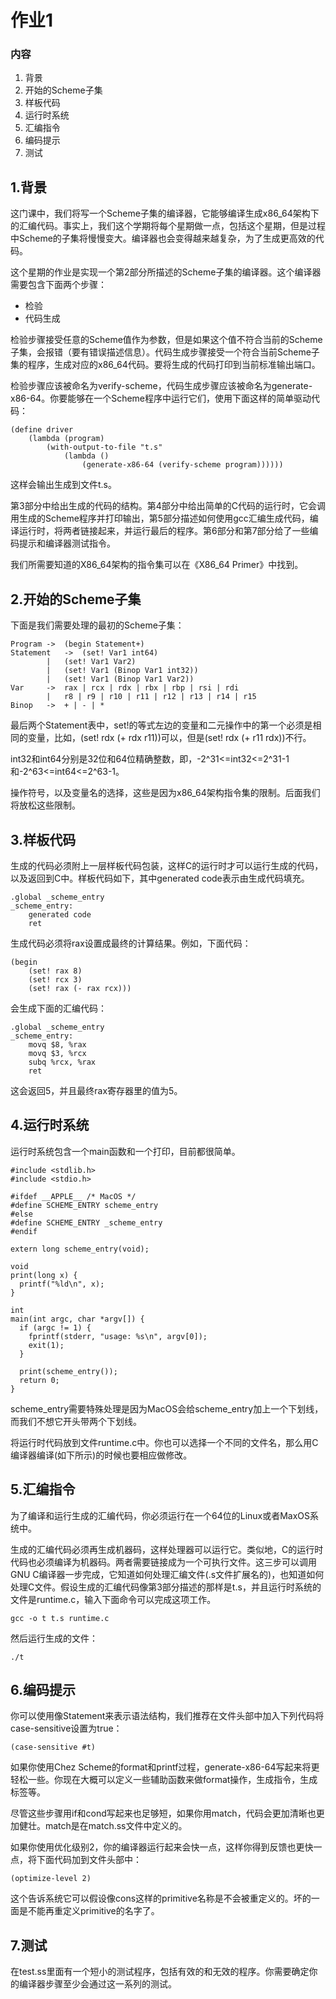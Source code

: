 # 作业1

### 内容

1. 背景
2. 开始的Scheme子集
3. 样板代码
4. 运行时系统
5. 汇编指令
6. 编码提示
7. 测试

## 1.背景

这门课中，我们将写一个Scheme子集的编译器，它能够编译生成x86\_64架构下的汇编代码。事实上，我们这个学期将每个星期做一点，包括这个星期，但是过程中Scheme的子集将慢慢变大。编译器也会变得越来越复杂，为了生成更高效的代码。

这个星期的作业是实现一个第2部分所描述的Scheme子集的编译器。这个编译器需要包含下面两个步骤：

* 检验
* 代码生成

检验步骤接受任意的Scheme值作为参数，但是如果这个值不符合当前的Scheme子集，会报错（要有错误描述信息）。代码生成步骤接受一个符合当前Scheme子集的程序，生成对应的x86\_64代码。要将生成的代码打印到当前标准输出端口。

检验步骤应该被命名为verify-scheme，代码生成步骤应该被命名为generate-x86-64。你要能够在一个Scheme程序中运行它们，使用下面这样的简单驱动代码：

	(define driver
		(lambda (program)
			(with-output-to-file "t.s"
				(lambda ()
					(generate-x86-64 (verify-scheme program))))))

这样会输出生成到文件t.s。

第3部分中给出生成的代码的结构。第4部分中给出简单的C代码的运行时，它会调用生成的Scheme程序并打印输出，第5部分描述如何使用gcc汇编生成代码，编译运行时，将两者链接起来，并运行最后的程序。第6部分和第7部分给了一些编码提示和编译器测试指令。

我们所需要知道的X86\_64架构的指令集可以在《X86\_64 Primer》中找到。

## 2.开始的Scheme子集

下面是我们需要处理的最初的Scheme子集：

	Program	->	(begin Statement+)
	Statement	->	(set! Var1 int64)
			|	(set! Var1 Var2)
			|	(set! Var1 (Binop Var1 int32))
			|	(set! Var1 (Binop Var1 Var2))
	Var		->	rax | rcx | rdx | rbx | rbp | rsi | rdi
			|	r8 | r9 | r10 | r11 | r12 | r13 | r14 | r15
	Binop	->	+ | - | *

最后两个Statement表中，set!的等式左边的变量和二元操作中的第一个必须是相同的变量，比如，(set! rdx (+ rdx r11))可以，但是(set! rdx (+ r11 rdx))不行。

int32和int64分别是32位和64位精确整数，即，-2^31<=int32<=2^31-1和-2^63<=int64<=2^63-1。

操作符号，以及变量名的选择，这些是因为x86\_64架构指令集的限制。后面我们将放松这些限制。

## 3.样板代码

生成的代码必须附上一层样板代码包装，这样C的运行时才可以运行生成的代码，以及返回到C中。样板代码如下，其中generated code表示由生成代码填充。

	.global _scheme_entry
	_scheme_entry:
		generated code
		ret

生成代码必须将rax设置成最终的计算结果。例如，下面代码：

	(begin
		(set! rax 8)
		(set! rcx 3)
		(set! rax (- rax rcx)))

会生成下面的汇编代码：

	.global _scheme_entry
	_scheme_entry:
		movq $8, %rax
		movq $3, %rcx
		subq %rcx, %rax
		ret

这会返回5，并且最终rax寄存器里的值为5。

## 4.运行时系统

运行时系统包含一个main函数和一个打印，目前都很简单。

	#include <stdlib.h>
	#include <stdio.h>
	
	#ifdef __APPLE__ /* MacOS */
	#define SCHEME_ENTRY scheme_entry
	#else
	#define SCHEME_ENTRY _scheme_entry
	#endif
	
	extern long scheme_entry(void);
	
	void
	print(long x) {
	  printf("%ld\n", x);
	}
	
	int
	main(int argc, char *argv[]) {
	  if (argc != 1) {
	    fprintf(stderr, "usage: %s\n", argv[0]);
	    exit(1);
	  }
	  
	  print(scheme_entry());
	  return 0;
	}

scheme\_entry需要特殊处理是因为MacOS会给scheme\_entry加上一个下划线，而我们不想它开头带两个下划线。

将运行时代码放到文件runtime.c中。你也可以选择一个不同的文件名，那么用C编译器编译(如下所示)的时候也要相应做修改。

## 5.汇编指令

为了编译和运行生成的汇编代码，你必须运行在一个64位的Linux或者MaxOS系统中。

生成的汇编代码必须再生成机器码，这样处理器可以运行它。类似地，C的运行时代码也必须编译为机器码。两者需要链接成为一个可执行文件。这三步可以调用GNU C编译器一步完成，它知道如何处理汇编文件(.s文件扩展名的)，也知道如何处理C文件。假设生成的汇编代码像第3部分描述的那样是t.s，并且运行时系统的文件是runtime.c，输入下面命令可以完成这项工作。

	gcc -o t t.s runtime.c

然后运行生成的文件：

	./t

## 6.编码提示

你可以使用像Statement来表示语法结构，我们推荐在文件头部中加入下列代码将case-sensitive设置为true：

	(case-sensitive #t)

如果你使用Chez Scheme的format和printf过程，generate-x86-64写起来将更轻松一些。你现在大概可以定义一些辅助函数来做format操作，生成指令，生成标签等。

尽管这些步骤用if和cond写起来也足够短，如果你用match，代码会更加清晰也更加健壮。match是在match.ss文件中定义的。

如果你使用优化级别2，你的编译器运行起来会快一点，这样你得到反馈也更快一点，将下面代码加到文件头部中：

	(optimize-level 2)

这个告诉系统它可以假设像cons这样的primitive名称是不会被重定义的。坏的一面是不能再重定义primitive的名字了。

## 7.测试

在test.ss里面有一个短小的测试程序，包括有效的和无效的程序。你需要确定你的编译器步骤至少会通过这一系列的测试。